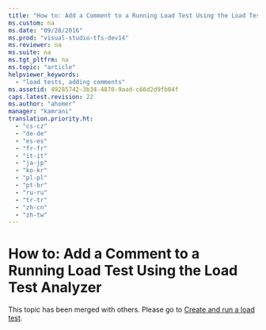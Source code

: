 ```yaml
---
title: "How to: Add a Comment to a Running Load Test Using the Load Test Analyzer"
ms.custom: na
ms.date: "09/28/2016"
ms.prod: "visual-studio-tfs-dev14"
ms.reviewer: na
ms.suite: na
ms.tgt_pltfrm: na
ms.topic: "article"
helpviewer_keywords: 
  - "load tests, adding comments"
ms.assetid: 49285742-3b34-4870-9aad-c66d2d9fb04f
caps.latest.revision: 22
ms.author: "ahomer"
manager: "kamrani"
translation.priority.ht: 
  - "cs-cz"
  - "de-de"
  - "es-es"
  - "fr-fr"
  - "it-it"
  - "ja-jp"
  - "ko-kr"
  - "pl-pl"
  - "pt-br"
  - "ru-ru"
  - "tr-tr"
  - "zh-cn"
  - "zh-tw"
---
```

# How to: Add a Comment to a Running Load Test Using the Load Test Analyzer
This topic has been merged with others. Please go to [Create and run a load test](assetId:///7041cbcf-9ab1-4579-98ff-8f296aeaded4).